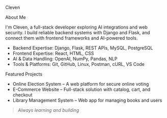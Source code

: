 Cleven

About Me

I'm Cleven, a full-stack developer exploring AI integrations and web security. I build reliable backend systems with Django and Flask, and connect them with frontend frameworks and AI-powered tools.

  - Backend Expertise: Django, Flask, REST APIs, MySQL, PostgreSQL
  - Frontend Expertise: React, HTML, CSS
  - AI & Data Handling: OpenAI, NumPy, Pandas, NLP
  - Tools & Platforms: Git, GitHub, Linux, Postman, cURL, VS Code

Featured Projects
  - Online Election System – A web platform for secure online voting
  - E-Commerce Website – Full-stack solution with catalog, cart, and checkout
  - Library Management System – Web app for managing books and users

><i>Always learning and building</i>
